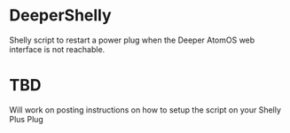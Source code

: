 # DeeperShelly
Shelly script to restart a power plug when the Deeper AtomOS web interface is not reachable.

# TBD
Will work on posting instructions on how to setup the script on your Shelly Plus Plug

